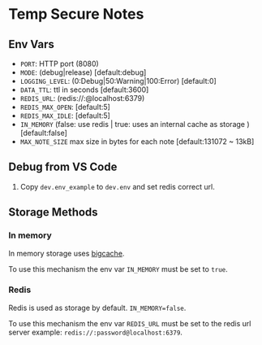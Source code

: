 # Temp Secure Notes

## Env Vars

 * `PORT`: HTTP port (8080)
 * `MODE`: (debug|release) [default:debug]
 * `LOGGING_LEVEL`: (0:Debug|50:Warning|100:Error) [default:0]
 * `DATA_TTL`: ttl in seconds [default:3600]
 * `REDIS_URL`: (redis://:@localhost:6379)
 * `REDIS_MAX_OPEN`: [default:5]
 * `REDIS_MAX_IDLE`: [default:5]
 * `IN_MEMORY` (false: use redis | true: uses an internal cache as storage ) [default:false]
 * `MAX_NOTE_SIZE` max size in bytes for each note [default:131072 ~ 13kB]

## Debug from VS Code

1. Copy `dev.env_example` to `dev.env` and set redis correct url.

## Storage Methods

### In memory

In memory storage uses [bigcache](https://github.com/allegro/bigcache).

To use this mechanism the env var `IN_MEMORY` must be set to `true`.

### Redis

Redis is used as storage by default. `IN_MEMORY=false`.

To use this mechanism the env var `REDIS_URL` must be set to the redis url server example: `redis://:password@localhost:6379`.
